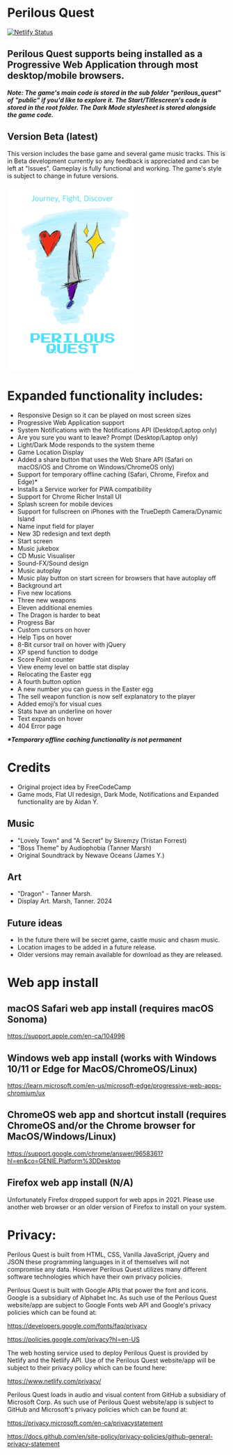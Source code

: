 # Perilous Quest

[![Netlify Status](https://api.netlify.com/api/v1/badges/05ef79ba-a166-4aeb-9e08-bba657c2d41a/deploy-status)](https://app.netlify.com/sites/perilous-quest/deploys)

## Perilous Quest supports being installed as a Progressive Web Application through most desktop/mobile browsers.

<i><b>
Note: The game's main code is stored in the sub folder "perilous_quest" of "public" if you'd like to explore it. The Start/Titlescreen's code is stored in the root folder. The Dark Mode stylesheet is stored alongside the game code.
</b></i>

## Version Beta (latest)

This version includes the base game and several game music tracks. This is in Beta development currently so any feedback is appreciated and can be left at "Issues". Gameplay is fully functional and working. The game's style is subject to change in future versions.

<img src="https://raw.githubusercontent.com/aidan-yip/dragon_slayer/main/public/pq_poster.jpg?raw=true" alt="Perilous Quest poster" width="300"/>
  
# Expanded functionality includes: 
<ul>
  <li>Responsive Design so it can be played on most screen sizes</li>
  <li>Progressive Web Application support</li>
  <li>System Notifications with the Notifications API (Desktop/Laptop only)</li>
  <li>Are you sure you want to leave? Prompt (Desktop/Laptop only)</li>
  <li>Light/Dark Mode responds to the system theme</li>
  <li>Game Location Display</li>
  <li>Added a share button that uses the Web Share API (Safari on macOS/iOS and Chrome on Windows/ChromeOS only)</li>
  <li>Support for temporary offline caching (Safari, Chrome, Firefox and Edge)*</li>
  <li>Installs a Service worker for PWA compatibility</li>
  <li>Support for Chrome Richer Install UI</li>
  <li>Splash screen for mobile devices</li> 
  <li>Support for fullscreen on iPhones with the TrueDepth Camera/Dynamic Island</li>
  <li>Name input field for player</li>
  <li>New 3D redesign and text depth</li>
  <li>Start screen</li>
  <li>Music jukebox</li> 
  <li>CD Music Visualiser</li>
  <li>Sound-FX/Sound design</li> 
  <li>Music autoplay</li>
  <li>Music play button on start screen for browsers that have autoplay off</li>
  <li>Background art</li>
  <li>Five new locations</li>
  <li>Three new weapons</li>
  <li>Eleven additional enemies</li>
  <li>The Dragon is harder to beat</li>
  <li>Progress Bar</li>
  <li>Custom cursors on hover</li>
  <li>Help Tips on hover</li>
  <li>8-Bit cursor trail on hover with jQuery</li>
  <li>XP spend function to dodge</li>
  <li>Score Point counter</li>
  <li>View enemy level on battle stat display</li>
  <li>Relocating the Easter egg</li>
  <li>A fourth button option</li>
  <li>A new number you can guess in the Easter egg</li>
  <li>The sell weapon function is now self explanatory to the player</li>
  <li>Added emoji’s for visual cues</li>
  <li>Stats have an underline on hover</li>
  <li>Text expands on hover</li>
  <li>404 Error page</li>
</ul>

<i><b>\*Temporary offline caching functionality is not permanent</b></i>

# Credits

<ul>
<li>Original project idea by FreeCodeCamp</li>
<li>Game mods, Flat UI redesign, Dark Mode, Notifications and Expanded functionality are by Aidan Y.</li>
</ul>

## Music

<ul>
<li>"Lovely Town" and "A Secret" by  Skremzy (Tristan Forrest)</li> 
<li>"Boss Theme" by Audiophobia (Tanner Marsh)</li>
<li>Original Soundtrack by Newave Oceans (James Y.)</li>
</ul>

## Art

<ul>
<li>"Dragon" - Tanner Marsh.</li>
<li>Display Art. Marsh, Tanner. 2024</li>
</ul>

## Future ideas

<ul>
<li>In the future there will be secret game, castle music and chasm music.</li> 
  
<li>Location images to be added in a future release.</li>

<li>Older versions may remain available for download as they are released.</li>
</ul>

# Web app install

## macOS Safari web app install (requires macOS Sonoma)

https://support.apple.com/en-ca/104996

## Windows web app install (works with Windows 10/11 or Edge for MacOS/ChromeOS/Linux)

https://learn.microsoft.com/en-us/microsoft-edge/progressive-web-apps-chromium/ux

## ChromeOS web app and shortcut install (requires ChromeOS and/or the Chrome browser for MacOS/Windows/Linux)

https://support.google.com/chrome/answer/9658361?hl=en&co=GENIE.Platform%3DDesktop

## Firefox web app install (N/A)

Unfortunately Firefox dropped support for web apps in 2021. Please use another web browser or an older version of Firefox to install on your system.

# Privacy:

Perilous Quest is built from HTML, CSS, Vanilla JavaScript, jQuery and JSON these programming languages in it of themselves will not compromise any data. However Perilous Quest utilizes many different software technologies which have their own privacy policies.

Perilous Quest is built with Google APIs that power the font and icons. Google is a subsidiary of Alphabet Inc. As such use of the Perilous Quest website/app are subject to Google Fonts web API and Google's privacy policies which can be found at:

https://developers.google.com/fonts/faq/privacy

https://policies.google.com/privacy?hl=en-US

The web hosting service used to deploy Perilous Quest is provided by Netlify and the Netlify API. Use of the Perilous Quest website/app will be subject to their privacy policy which can be found here:

https://www.netlify.com/privacy/

Perilous Quest loads in audio and visual content from GitHub a subsidiary of Microsoft Corp. As such use of Perilous Quest website/app is subject to GitHub and Microsoft's privacy policies which can be found at:

https://privacy.microsoft.com/en-ca/privacystatement

https://docs.github.com/en/site-policy/privacy-policies/github-general-privacy-statement
